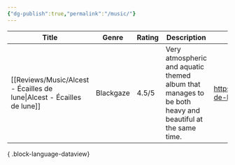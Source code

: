 ```yaml
---
{"dg-publish":true,"permalink":"/music/"}
---
```


| Title                                                                     | Genre     | Rating | Description                                                                                             | Link                                              |
| ------------------------------------------------------------------------- | --------- | ------ | ------------------------------------------------------------------------------------------------------- | ------------------------------------------------- |
| [[Reviews/Music/Alcest - Écailles de lune\|Alcest - Écailles de lune]] | Blackgaze | 4.5/5  | Very atmospheric and aquatic themed album that manages to be both heavy and beautiful at the same time. | https://alcest.bandcamp.com/album/cailles-de-lune |

{ .block-language-dataview}
